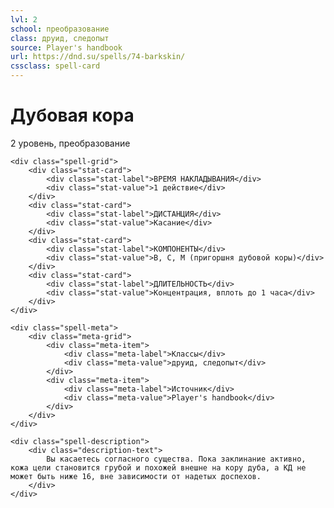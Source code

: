 ```yaml
---
lvl: 2
school: преобразование
class: друид, следопыт
source: Player's handbook
url: https://dnd.su/spells/74-barkskin/
cssclass: spell-card
---
```


<div class="spell-container">
    <div class="spell-header">
        <h1 class="spell-name">Дубовая кора</h1>
        <div class="spell-level">2 уровень, преобразование</div>
    </div>
    
    <div class="spell-grid">
        <div class="stat-card">
            <div class="stat-label">ВРЕМЯ НАКЛАДЫВАНИЯ</div>
            <div class="stat-value">1 действие</div>
        </div>
        <div class="stat-card">
            <div class="stat-label">ДИСТАНЦИЯ</div>
            <div class="stat-value">Касание</div>
        </div>
        <div class="stat-card">
            <div class="stat-label">КОМПОНЕНТЫ</div>
            <div class="stat-value">В, С, М (пригоршня дубовой коры)</div>
        </div>
        <div class="stat-card">
            <div class="stat-label">ДЛИТЕЛЬНОСТЬ</div>
            <div class="stat-value">Концентрация, вплоть до 1 часа</div>
        </div>
    </div>
    
    <div class="spell-meta">
        <div class="meta-grid">
            <div class="meta-item">
                <div class="meta-label">Классы</div>
                <div class="meta-value">друид, следопыт</div>
            </div>
            <div class="meta-item">
                <div class="meta-label">Источник</div>
                <div class="meta-value">Player's handbook</div>
            </div>
        </div>
    </div>
    
    <div class="spell-description">
        <div class="description-text">
            Вы касаетесь согласного существа. Пока заклинание активно, кожа цели становится грубой и похожей внешне на кору дуба, а КД не может быть ниже 16, вне зависимости от надетых доспехов.
        </div>
    </div>
</div>